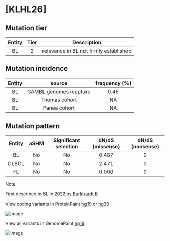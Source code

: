 # [KLHL26]

## Mutation tier

|Entity|Tier|Description                           |
|:------:|:----:|--------------------------------------|
|BL    |2   |relevance in BL not firmly established|
## Mutation incidence

|Entity|source               |frequency (%)|
|:------:|:---------------------:|:-------------:|
|BL    |GAMBL genomes+capture|0.46         |
|BL    |Thomas cohort        |  NA         |
|BL    |Panea cohort         |  NA         |

## Mutation pattern

|Entity|aSHM|Significant selection|dN/dS (missense)|dN/dS (nonsense)|
|:------:|:----:|:---------------------:|:----------------:|:----------------:|
|BL    |No  |No                   |0.487           |0               |
|DLBCL |No  |No                   |2.471           |0               |
|FL    |No  |No                   |0.000           |0               |


> [!NOTE]
> First described in BL in 2022 by [Burkhardt B](https://pubmed.ncbi.nlm.nih.gov/35794096)

View coding variants in ProteinPaint [hg19](https://www.bcgsc.ca/downloads/morinlab/GAMBL/test/genes/KLHL26_protein.html)  or [hg38](https://www.bcgsc.ca/downloads/morinlab/GAMBL/test/genes/KLHL26_protein_hg38.html)

![image](../../images/proteinpaint/KLHL26_NM_018316.svg)

View all variants in GenomePaint [hg19](https://www.bcgsc.ca/downloads/morinlab/GAMBL/test/genes/KLHL26.html)

![image](../../images/proteinpaint/KLHL26.svg)
